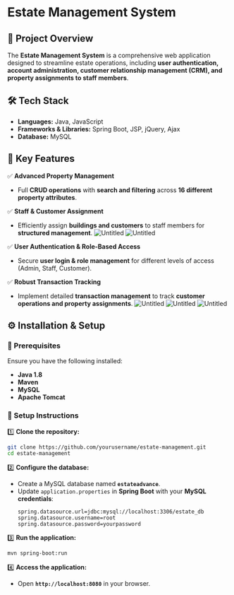 # **Estate Management System**  

## **📌 Project Overview**  
The **Estate Management System** is a comprehensive web application designed to streamline estate operations, including **user authentication, account administration, customer relationship management (CRM), and property assignments to staff members**.  

## **🛠️ Tech Stack**  
- **Languages:** Java, JavaScript  
- **Frameworks & Libraries:** Spring Boot, JSP, jQuery, Ajax  
- **Database:** MySQL  

## **🚀 Key Features**  
✅ **Advanced Property Management**  
- Full **CRUD operations** with **search and filtering** across **16 different property attributes**.  

✅ **Staff & Customer Assignment**  
- Efficiently assign **buildings and customers** to staff members for **structured management**.
![Untitled](https://prod-files-secure.s3.us-west-2.amazonaws.com/6a240a7f-e5de-4ee3-b7d3-b1b0603ecf5a/1fa38542-625e-42b7-875c-0e476acf4778/Untitled.png)
![Untitled](https://prod-files-secure.s3.us-west-2.amazonaws.com/6a240a7f-e5de-4ee3-b7d3-b1b0603ecf5a/10a4640f-a42f-4754-a714-ef3a10a9cba5/Untitled.png)


✅ **User Authentication & Role-Based Access**  
- Secure **user login & role management** for different levels of access (Admin, Staff, Customer).  

✅ **Robust Transaction Tracking**  
- Implement detailed **transaction management** to track **customer operations and property assignments**.
![Untitled](https://prod-files-secure.s3.us-west-2.amazonaws.com/6a240a7f-e5de-4ee3-b7d3-b1b0603ecf5a/4da90cbf-d928-45c7-9658-e9c2d783ac19/Untitled.png)
![Untitled](https://prod-files-secure.s3.us-west-2.amazonaws.com/6a240a7f-e5de-4ee3-b7d3-b1b0603ecf5a/f7e2da80-228d-413b-a0c2-94b12e4411c5/Untitled.png)
![Untitled](https://prod-files-secure.s3.us-west-2.amazonaws.com/6a240a7f-e5de-4ee3-b7d3-b1b0603ecf5a/0347cead-c5f8-4c47-96fd-02f448c35b3e/Untitled.png)

## **⚙️ Installation & Setup**  
### **🔹 Prerequisites**  
Ensure you have the following installed:  
- **Java 1.8**  
- **Maven**  
- **MySQL**  
- **Apache Tomcat**


### **🔹 Setup Instructions**  
1️⃣ **Clone the repository:**  
```sh
git clone https://github.com/yourusername/estate-management.git
cd estate-management
```
2️⃣ **Configure the database:**  
- Create a MySQL database named **`estateadvance`**.  
- Update `application.properties` in **Spring Boot** with your **MySQL credentials**:  
  ```properties
  spring.datasource.url=jdbc:mysql://localhost:3306/estate_db
  spring.datasource.username=root
  spring.datasource.password=yourpassword
  ```

3️⃣ **Run the application:**  
```sh
mvn spring-boot:run
```
4️⃣ **Access the application:**  
- Open **`http://localhost:8080`** in your browser.  
